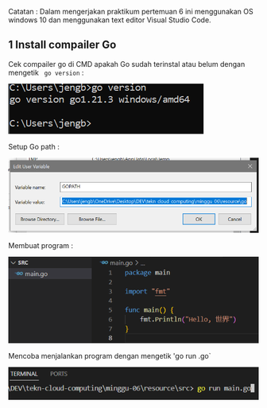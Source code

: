 
Catatan :
Dalam mengerjakan praktikum pertemuan 6 ini menggunakan OS windows 10 dan menggunakan text editor Visual Studio Code.

## 1 Install compailer Go 

Cek compailer go di CMD apakah Go sudah terinstal atau belum dengan mengetik ` go version` :

![cek go](01.Cek-Versi-Go-CMD.PNG)

Setup Go path :

![set-up go path](02.SetuP-GoPath.PNG)

Membuat program :

![Mencoba membuat program](03.Membuat-program.PNG)

Mencoba menjalankan program dengan mengetik 'go run <nama file>.go`

![run program](04.run-program.PNG)
